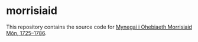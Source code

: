 # morrisiaid

This repository contains the source code for [Mynegai i Ohebiaeth Morrisiaid Môn, 1725–1786](http://morrisiaid.colegcymraeg.ac.uk/exist/apps/app-morrisiaid).
